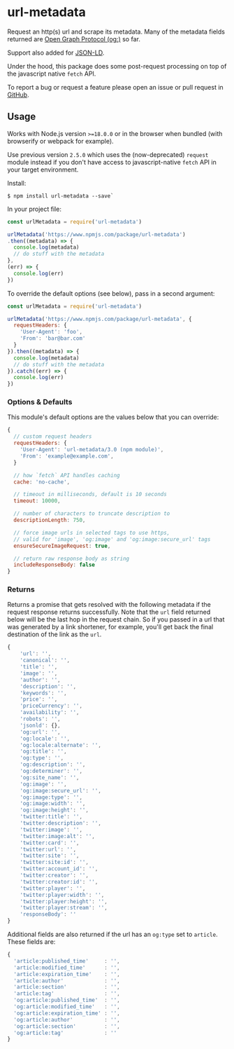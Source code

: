 # url-metadata

Request an http(s) url and scrape its metadata. Many of the metadata fields returned are [Open Graph Protocol (og:)](http://ogp.me/) so far.

Support also added for [JSON-LD](https://moz.com/blog/json-ld-for-beginners).

Under the hood, this package does some post-request processing on top of the javascript native `fetch` API.

To report a bug or request a feature please open an issue or pull request in [GitHub](https://github.com/laurengarcia/url-metadata).


## Usage
Works with Node.js version `>=18.0.0` or in the browser when bundled (with browserify or webpack for example).

Use previous version `2.5.0` which uses the (now-deprecated) `request` module instead if you don't have access to javascript-native `fetch` API in your target environment.

Install:
```
$ npm install url-metadata --save`
```

In your project file:
```javascript
const urlMetadata = require('url-metadata')

urlMetadata('https://www.npmjs.com/package/url-metadata')
.then((metadata) => {
  console.log(metadata)
  // do stuff with the metadata
},
(err) => {
  console.log(err)
})
```

To override the default options (see below), pass in a second argument:
```javascript
const urlMetadata = require('url-metadata')

urlMetadata('https://www.npmjs.com/package/url-metadata', {
  requestHeaders: {
    'User-Agent': 'foo',
    'From': 'bar@bar.com'
  }
}).then((metadata) => {
  console.log(metadata)
  // do stuff with the metadata
}).catch((err) => {
  console.log(err)
})
```

### Options & Defaults
This module's default options are the values below that you can override:
```javascript
{
  // custom request headers
  requestHeaders: {
    'User-Agent': 'url-metadata/3.0 (npm module)',
    'From': 'example@example.com',
  }

  // how `fetch` API handles caching
  cache: 'no-cache',

  // timeout in milliseconds, default is 10 seconds
  timeout: 10000,

  // number of characters to truncate description to
  descriptionLength: 750,

  // force image urls in selected tags to use https,
  // valid for 'image', 'og:image' and 'og:image:secure_url' tags
  ensureSecureImageRequest: true,

  // return raw response body as string
  includeResponseBody: false
}
```

### Returns
Returns a promise that gets resolved with the following metadata if the request response returns successfully. Note that the `url` field returned below will be the last hop in the request chain. So if you passed in a url that was generated by a link shortener, for example, you'll get back the final destination of the link as the `url`.
```javascript
{
    'url': '',
    'canonical': '',
    'title': '',
    'image': '',
    'author': '',
    'description': '',
    'keywords': '',
    'price': '',
    'priceCurrency': '',
    'availability': '',
    'robots': '',
    'jsonld': {},
    'og:url': '',
    'og:locale': '',
    'og:locale:alternate': '',
    'og:title': '',
    'og:type': '',
    'og:description': '',
    'og:determiner': '',
    'og:site_name': '',
    'og:image': '',
    'og:image:secure_url': '',
    'og:image:type': '',
    'og:image:width': '',
    'og:image:height': '',
    'twitter:title': '',
    'twitter:description': '',
    'twitter:image': '',
    'twitter:image:alt': '',
    'twitter:card': '',
    'twitter:url': '',
    'twitter:site': '',
    'twitter:site:id': '',
    'twitter:account_id': '',
    'twitter:creator': '',
    'twitter:creator:id': '',
    'twitter:player': '',
    'twitter:player:width': '',
    'twitter:player:height': '',
    'twitter:player:stream': '',
    'responseBody': ''
}
```

Additional fields are also returned if the url has an `og:type` set to `article`. These fields are:
```javascript
{
  'article:published_time'     : '',
  'article:modified_time'      : '',
  'article:expiration_time'    : '',
  'article:author'             : '',
  'article:section'            : '',
  'article:tag'                : '',
  'og:article:published_time'  : '',
  'og:article:modified_time'   : '',
  'og:article:expiration_time' : '',
  'og:article:author'          : '',
  'og:article:section'         : '',
  'og:article:tag'             : ''
}
```
